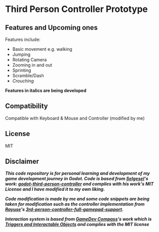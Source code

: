 # Third Person Controller Prototype

## Features and Upcoming ones
Features include:
- Basic movement e.g. walking 
- Jumping
- Rotating Camera
- Zooming in and out
- Sprinting
- Scramble/Dash
- *Crouching*

**Features in italics are being developed**

## Compatibility
Compatible with Keyboard & Mouse and Controller (modified by me)

## License
MIT

## Disclaimer
***This code repository is for personal learning and development of my game development journey in Godot. Code is based from [Selgesel](https://github.com/selgesel)'s work: [godot-third-person-controller](https://github.com/selgesel/godot-third-person-controller) and complies with his work's MIT License and I have modified it to my own liking.***

***Code modification is made by me and some code snippets are being taken for modification such as the controller implementation from [Rayuse](https://github.com/Rayuse)'s [3rd-person-controller-full-gamepad-support](https://github.com/Rayuse/3rd-person-controller-full-gamepad-support).***

***Interaction system is based from [GameDev Compass](https://www.youtube.com/@GameDevCompass)'s work which is [Triggers and Interactable Objects](https://github.com/Reun-Media/gamedev-compass/tree/master/TriggersInteraction) and complies with the MIT license***
